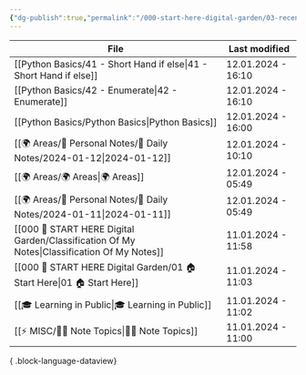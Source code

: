 ```yaml
---
{"dg-publish":true,"permalink":"/000-start-here-digital-garden/03-recently-edited-notes/","dgPassFrontmatter":true,"noteIcon":"3","created":"2023-12-14T09:05:52.599+05:30","updated":"2023-12-14T09:12:44.868+05:30"}
---
```


| File                                                                                           | Last modified      |
| ---------------------------------------------------------------------------------------------- | ------------------ |
| [[Python Basics/41 - Short Hand if else\|41 - Short Hand if else]]                          | 12.01.2024 - 16:10 |
| [[Python Basics/42 - Enumerate\|42 - Enumerate]]                                            | 12.01.2024 - 16:10 |
| [[Python Basics/Python Basics\|Python Basics]]                                              | 12.01.2024 - 16:00 |
| [[🌍 Areas/📧 Personal Notes/📓 Daily Notes/2024-01-12\|2024-01-12]]                        | 12.01.2024 - 10:10 |
| [[🌍 Areas/🌍 Areas\|🌍 Areas]]                                                             | 12.01.2024 - 05:49 |
| [[🌍 Areas/📧 Personal Notes/📓 Daily Notes/2024-01-11\|2024-01-11]]                        | 12.01.2024 - 05:49 |
| [[000 🏡 START HERE Digital Garden/Classification Of My Notes\|Classification Of My Notes]] | 11.01.2024 - 11:58 |
| [[000 🏡 START HERE Digital Garden/01 🏠 Start Here\|01 🏠 Start Here]]                     | 11.01.2024 - 11:03 |
| [[🎓 Learning in Public\|🎓 Learning in Public]]                                            | 11.01.2024 - 11:02 |
| [[⚡ MISC/✍🏻 Note Topics\|✍🏻 Note Topics]]                                                 | 11.01.2024 - 11:00 |

{ .block-language-dataview}